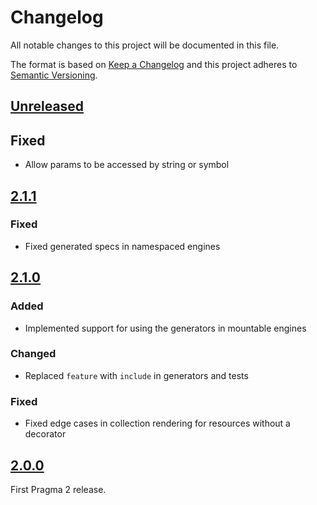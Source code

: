 # Changelog

All notable changes to this project will be documented in this file.

The format is based on [Keep a Changelog](http://keepachangelog.com/en/1.0.0/)
and this project adheres to [Semantic Versioning](http://semver.org/spec/v2.0.0.html).

## [Unreleased]

## Fixed

- Allow params to be accessed by string or symbol

## [2.1.1]

### Fixed

- Fixed generated specs in namespaced engines

## [2.1.0]

### Added

- Implemented support for using the generators in mountable engines

### Changed

- Replaced `feature` with `include` in generators and tests

### Fixed

- Fixed edge cases in collection rendering for resources without a decorator

## [2.0.0]

First Pragma 2 release.

[Unreleased]: https://github.com/pragmarb/pragma-rails/compare/v2.1.1...HEAD
[2.1.1]: https://github.com/pragmarb/pragma-rails/compare/v2.1.0...v2.1.1
[2.1.0]: https://github.com/pragmarb/pragma-rails/compare/v2.0.0...v2.1.0
[2.0.0]: https://github.com/pragmarb/pragma-rails/compare/v1.2.4...v2.0.0
